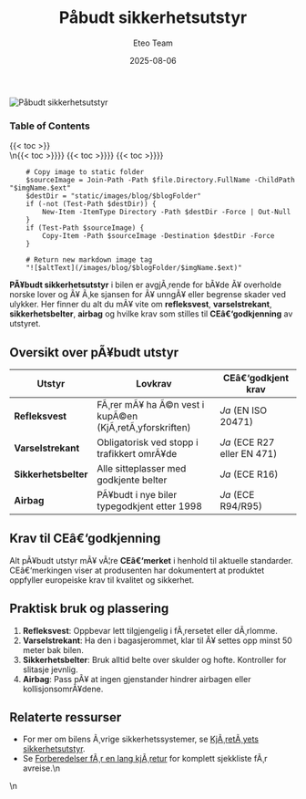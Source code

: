 ﻿---
title: "Påbudt sikkerhetsutstyr"
date: 2025-08-06
draft: false
author: "Eteo Team"
description: "En komplett guide til påbudt sikkerhetsutstyr for førerkortteorien i bil, inkludert refleksvest, varselstrekant, sikkerhetsbelter og airbag."
categories: ["Driving Theory"]
tags: ["driving", "theory", "safety"]
featured_image: "/images/blog/paabudt-sikkerhetsutstyr/paabudt-sikkerhetsutstyr-image.svg"
---

<div class="blog-content">
  <div class="featured-image">
    <img src="/images/blog/paabudt-sikkerhetsutstyr/paabudt-sikkerhetsutstyr-image.svg" alt="Påbudt sikkerhetsutstyr" class="img-fluid rounded">
  </div>

  <div class="toc-container mt-4 mb-4">
    <h3>Table of Contents</h3>
    {{< toc >}}
  </div>

  <div class="blog-body">\n{{< toc >}}}}
{{< toc >}}}}
{{< toc >}}}}

        
        
        # Copy image to static folder
        $sourceImage = Join-Path -Path $file.Directory.FullName -ChildPath "$imgName.$ext"
        $destDir = "static/images/blog/$blogFolder"
        if (-not (Test-Path $destDir)) {
            New-Item -ItemType Directory -Path $destDir -Force | Out-Null
        }
        if (Test-Path $sourceImage) {
            Copy-Item -Path $sourceImage -Destination $destDir -Force
        }
        
        # Return new markdown image tag
        "![$altText](/images/blog/$blogFolder/$imgName.$ext)"
    

**PÃ¥budt sikkerhetsutstyr** i bilen er avgjÃ¸rende for bÃ¥de Ã¥ overholde norske lover og Ã¥ Ã¸ke sjansen for Ã¥ unngÃ¥ eller begrense skader ved ulykker. Her finner du alt du mÃ¥ vite om **refleksvest**, **varselstrekant**, **sikkerhetsbelter**, **airbag** og hvilke krav som stilles til **CEâ€‘godkjenning** av utstyret.

## Oversikt over pÃ¥budt utstyr

| Utstyr             | Lovkrav                                           | CEâ€‘godkjent krav           |
|--------------------|---------------------------------------------------|----------------------------|
| **Refleksvest**    | FÃ¸rer mÃ¥ ha Ã©n vest i kupÃ©en (KjÃ¸retÃ¸yforskriften) | *Ja* (EN ISO 20471)        |
| **Varselstrekant** | Obligatorisk ved stopp i trafikkert omrÃ¥de        | *Ja* (ECE R27 eller EN 471)|
| **Sikkerhetsbelter** | Alle sitteplasser med godkjente belter           | *Ja* (ECE R16)             |
| **Airbag**         | PÃ¥budt i nye biler typegodkjent etter 1998        | *Ja* (ECE R94/R95)         |

## Krav til CEâ€‘godkjenning

Alt pÃ¥budt utstyr mÃ¥ vÃ¦re **CEâ€‘merket** i henhold til aktuelle standarder. CEâ€‘merkingen viser at produsenten har dokumentert at produktet oppfyller europeiske krav til kvalitet og sikkerhet.

## Praktisk bruk og plassering

1. **Refleksvest**: Oppbevar lett tilgjengelig i fÃ¸rersetet eller dÃ¸rlomme.
2. **Varselstrekant**: Ha den i bagasjerommet, klar til Ã¥ settes opp minst 50 meter bak bilen.
3. **Sikkerhetsbelter**: Bruk alltid belte over skulder og hofte. Kontroller for slitasje jevnlig.
4. **Airbag**: Pass pÃ¥ at ingen gjenstander hindrer airbagen eller kollisjonsomrÃ¥dene.

## Relaterte ressurser

* For mer om bilens Ã¸vrige sikkerhetssystemer, se [KjÃ¸retÃ¸yets sikkerhetsutstyr](/blogs/teori/kjoretoyets-sikkerhetsutstyr "KjÃ¸retÃ¸yets sikkerhetsutstyr - Passiv og aktiv sikkerhet").
* Se [Forberedelser fÃ¸r en lang kjÃ¸retur](/blogs/teori/forberedelser-for-en-lang-kjoretur "Forberedelser fÃ¸r en lang kjÃ¸retur - Guide og sjekkliste") for komplett sjekkliste fÃ¸r avreise.\n  </div>\n</div>